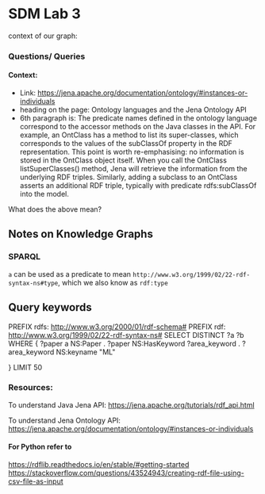# SDM Lab 3

context of our graph:


### Questions/ Queries
#### Context:
- Link: https://jena.apache.org/documentation/ontology/#instances-or-individuals
- heading on the page: Ontology languages and the Jena Ontology API
- 6th paragraph is:
The predicate names defined in the ontology language correspond to the accessor methods on the Java classes in the API. For example, an OntClass has a method to list its super-classes, which corresponds to the values of the subClassOf property in the RDF representation. This point is worth re-emphasising: no information is stored in the OntClass object itself. When you call the OntClass listSuperClasses() method, Jena will retrieve the information from the underlying RDF triples. Similarly, adding a subclass to an OntClass asserts an additional RDF triple, typically with predicate rdfs:subClassOf into the model.

What does the above mean?

## Notes on Knowledge Graphs

### SPARQL 
`a` can be used as a predicate to mean `http://www.w3.org/1999/02/22-rdf-syntax-ns#type`, 
which we also know as `rdf:type`

## Query keywords
PREFIX rdfs: <http://www.w3.org/2000/01/rdf-schema#>
PREFIX rdf: <http://www.w3.org/1999/02/22-rdf-syntax-ns#>
SELECT DISTINCT ?a ?b WHERE 
{ 
    ?paper a NS:Paper .
    ?paper NS:HasKeyword ?area_keyword .
    ?area_keyword NS:keyname "ML"
    
} LIMIT 50

### Resources:
To understand Java Jena API:
https://jena.apache.org/tutorials/rdf_api.html

To understand Jena Ontology API:
https://jena.apache.org/documentation/ontology/#instances-or-individuals

#### For Python refer to 
https://rdflib.readthedocs.io/en/stable/#getting-started
https://stackoverflow.com/questions/43524943/creating-rdf-file-using-csv-file-as-input
